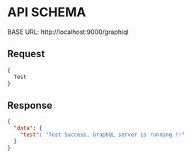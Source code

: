 # API SCHEMA

BASE URL: http://localhost:9000/graphiql

## Request

```graphql
{
  Test
}
```

## Response

```json
{
  "data": {
    "test": "Test Success, GraphQL server is running !!"
  }
}
```

